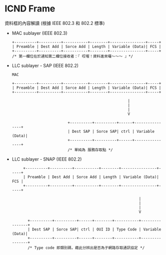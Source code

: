 # ICND Frame
資料框的內容解讀 (根據 IEEE 802.3 和 802.2 標準)

* MAC sublayer (IEEE 802.3)


      +----------+----------+-----------+--------+----------------+-----+
      | Preamble | Dest Add | Sorce Add | Length | Variable (Data)| FCS |
      +----------+----------+-----------+--------+----------------+-----+
      /* 第一欄位在於通知第二欄位接收者：『 哎喔！資料進來囉～～～ 』*/


* LLC sublayer - SAP (IEEE 802.2)
   
   
      MAC
    
      +----------+----------+-----------+--------+----------------+-----+
      | Preamble | Dest Add | Sorce Add | Length | Variable (Data)| FCS |
      +----------+----------+-----------+--------+----------------+-----+
      
                                                          |
                                                          |
                                                          |
                                                          V                                                    
                             
                               +----------+----------+------+----------------+
                               | Dest SAP | Sorce SAP| ctrl | Variable (Data)| 
                               +----------+----------+------+----------------+
                               /* 單純為 服務存取點 */
                               
  
 * LLC sublayer - SNAP (IEEE 802.2)
 
 
 
            +----------+----------+-----------+--------+----------------+-----+
            | Preamble | Dest Add | Sorce Add | Length | Variable (Data)| FCS |
            +----------+----------+-----------+--------+----------------+-----+

                                                                |
                                                                |
                                                                |
                                                                V

              +----------+----------+------+--------+-----------+----------------+
              | Dest SAP | Sorce SAP| ctrl | OUI ID | Type Code | Variable (Data)|
              +----------+----------+------+--------+-----------+----------------+
              /* Type code 即類別碼，藉此分辨出是否為子網路存取通訊協定 */
